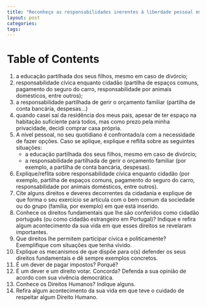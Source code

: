 ```yaml
---
title: "Reconheço as responsabilidades inerentes à liberdade pessoal em democracia"
layout: post
categories: 
tags: 
---
```



# Table of Contents


1.  a educação partilhada dos seus filhos, mesmo em caso de divórcio;
2.  responsabilidade cívica enquanto cidadão (partilha de espaços comuns, pagamento do seguro do carro, responsabilidade por animais domésticos, entre outros);
3.  a responsabilidade partilhada de gerir o orçamento familiar (partilha de conta bancária, despesas&#x2026;)
4.  quando casei saí da residência dos meus pais, apesar de ter espaço na habitação suficiente para todos, mas como prezo pela minha privacidade, decidi comprar casa própria.
5.  A nível pessoal, no seu quotidiano é confrontado/a com a necessidade de fazer opções. Caso se aplique, explique e reflita sobre as seguintes situações:
    -   a educação partilhada dos seus filhos, mesmo em caso de divórcio;
    -   a responsabilidade partilhada de gerir o orçamento familiar (por exemplo, a partilha de conta bancária, despesas).
6.  Explique/reflita sobre responsabilidade cívica enquanto cidadão (por exemplo, partilha de espaços comuns, pagamento do seguro do carro, responsabilidade por animais domésticos, entre outros).
7.  Cite alguns direitos e deveres decorrentes da cidadania e explique de que forma o seu exercício se articula com o bem comum da sociedade ou do grupo (família, por exemplo) em que está inserido.
8.  Conhece os direitos fundamentais que lhe são conferidos como cidadão português (ou como cidadão estrangeiro em Portugal)? Indique e refira algum acontecimento da sua vida em que esses direitos se revelaram importantes.
9.  Que direitos lhe permitem participar cívica e politicamente? Exemplifique com situações que tenha vivido.
10. Explique os mecanismos de que dispõe para o(s) defender os seus direitos fundamentais e dê sempre exemplos concretos.
11. É um dever de pagar impostos? Porquê?
12. É um dever e um direito votar. Concorda? Defenda a sua opinião de acordo com sua vivência democrática.
13. Conhece os Direitos Humanos? Indique alguns.
14. Refira algum acontecimento da sua vida em que teve o cuidado de respeitar algum Direito Humano.
